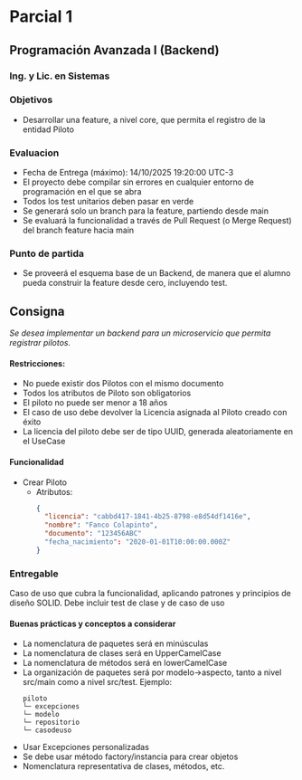 # Parcial 1
## Programación Avanzada I (Backend)
### Ing. y Lic. en Sistemas

### Objetivos
- Desarrollar una feature, a nivel core, que permita el registro de la entidad Piloto

### Evaluacion
- Fecha de Entrega (máximo): 14/10/2025 19:20:00 UTC-3
- El proyecto debe compilar sin errores en cualquier entorno de programación en el que se abra
- Todos los test unitarios deben pasar en verde
- Se generará solo un branch para la feature, partiendo desde main
- Se evaluará la funcionalidad a través de Pull Request (o Merge Request) del branch feature hacia main

### Punto de partida
- Se proveerá el esquema base de un Backend, de manera que el alumno pueda construir la feature desde cero, incluyendo test.

## Consigna
_Se desea implementar un backend para un microservicio que permita registrar pilotos._

#### Restricciones:
- No puede existir dos Pilotos con el mismo documento
- Todos los atributos de Piloto son obligatorios
- El piloto no puede ser menor a 18 años
- El caso de uso debe devolver la Licencia asignada al Piloto creado con éxito
- La licencia del piloto debe ser de tipo UUID, generada aleatoriamente en el UseCase

#### Funcionalidad
- Crear Piloto
  - Atributos:
    ```json
    {
      "licencia": "cabbd417-1841-4b25-8798-e8d54df1416e",
      "nombre": "Fanco Colapinto",
      "documento": "123456ABC"
      "fecha_nacimiento": "2020-01-01T10:00:00.000Z"
    }
    ```

### Entregable
Caso de uso que cubra la funcionalidad, aplicando patrones y principios de diseño SOLID. Debe incluir test de clase y de caso de uso

#### Buenas prácticas y conceptos a considerar
- La nomenclatura de paquetes será en minúsculas
- La nomenclatura de clases será en UpperCamelCase
- La nomenclatura de métodos será en lowerCamelCase
- La organización de paquetes será por modelo->aspecto, tanto a nivel src/main como a nivel src/test. Ejemplo:
  ```
  piloto
  └─ excepciones
  └─ modelo
  └─ repositorio
  └─ casodeuso
  ```
- Usar Excepciones personalizadas
- Se debe usar método factory/instancia para crear objetos
- Nomenclatura representativa de clases, métodos, etc.
